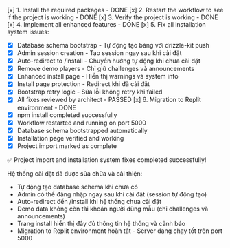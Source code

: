 [x] 1. Install the required packages - DONE
[x] 2. Restart the workflow to see if the project is working - DONE
[x] 3. Verify the project is working - DONE
[x] 4. Implement all enhanced features - DONE
[x] 5. Fix all installation system issues:
   - [x] Database schema bootstrap - Tự động tạo bảng với drizzle-kit push
   - [x] Admin session creation - Tạo session ngay sau khi cài đặt
   - [x] Auto-redirect to /install - Chuyển hướng tự động khi chưa cài đặt
   - [x] Remove demo players - Chỉ giữ challenges và announcements
   - [x] Enhanced install page - Hiển thị warnings và system info
   - [x] Install page protection - Redirect khi đã cài đặt
   - [x] Bootstrap retry logic - Sửa lỗi không retry khi failed
   - [x] All fixes reviewed by architect - PASSED
[x] 6. Migration to Replit environment - DONE
   - [x] npm install completed successfully
   - [x] Workflow restarted and running on port 5000
   - [x] Database schema bootstrapped automatically
   - [x] Installation page verified and working
   - [x] Project import marked as complete

✅ Project import and installation system fixes completed successfully!

Hệ thống cài đặt đã được sửa chữa và cải thiện:
- Tự động tạo database schema khi chưa có
- Admin có thể đăng nhập ngay sau khi cài đặt (session tự động tạo)
- Auto-redirect đến /install khi hệ thống chưa cài đặt
- Demo data không còn tài khoản người dùng mẫu (chỉ challenges và announcements)
- Trang install hiển thị đầy đủ thông tin hệ thống và cảnh báo
- Migration to Replit environment hoàn tất - Server đang chạy tốt trên port 5000
